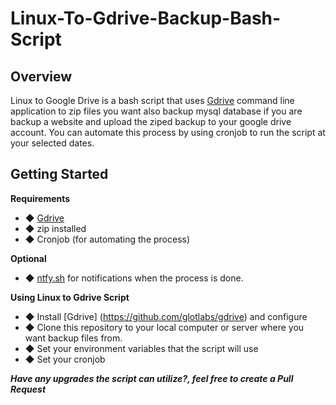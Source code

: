 # Linux-To-Gdrive-Backup-Bash-Script

## Overview

Linux to Google Drive is a bash script that uses [Gdrive](https://github.com/glotlabs/gdrive) command line application to zip files you want also backup mysql database if you are backup a website and upload the ziped backup to your google drive account. You can automate this process by using cronjob to run the script at your selected dates.

## Getting Started

**Requirements**

- ◆ [Gdrive](https://github.com/glotlabs/gdrive)
- ◆ zip installed
- ◆ Cronjob (for automating the process)

**Optional**
- ◆ [ntfy.sh](https://ntfy.sh/) for notifications when the process is done.

**Using Linux to Gdrive Script**

- ◆ Install [Gdrive] (https://github.com/glotlabs/gdrive) and configure
- ◆ Clone this repository to your local computer or server where you want backup files from.
- ◆ Set your environment variables that the script will use
- ◆ Set your cronjob


***Have any upgrades the script can utilize?, feel free to create a Pull Request***
